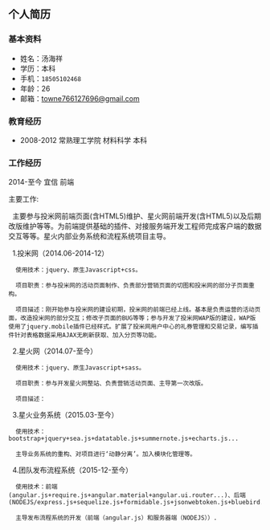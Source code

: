 ## 个人简历
### 基本资料
  + 姓名：汤海祥
  + 学历：本科
  + 手机：`18505102468`
  + 年龄：26
  + 邮箱：towne766127696@gmail.com

### 教育经历
  + 2008-2012   常熟理工学院   材料科学   本科

### 工作经历
  2014-至今 宜信 前端
  
  主要工作:
  
  &nbsp;&nbsp;主要参与投米网前端页面(含HTML5)维护、星火网前端开发(含HTML5)以及后期改版维护等等。为前端提供基础的插件、对接服务端开发工程师完成客户端的数据交互等等。星火内部业务系统和流程系统项目主导。

  &nbsp;&nbsp;1.投米网（2014.06-2014-12） 
  
      使用技术：jquery、原生Javascript+css。 
      
      项目职责：参与投米网的活动页面制作、负责部分营销页面的切图和投米网的部分子页面重构。 
      
      项目描述：刚开始参与投米网的建设初期，投米网的前端已经上线。基本是负责运营的活动页面，改造投米网的部分交互；修改子页面的BUG等等；参与开发了投米网WAP版的建设，WAP版使用了jquery.mobile插件已经样式。扩展了投米网用户中心的礼券管理和交易记录，编写插件针对表格数据采用AJAX无刷新获取、加入分页等功能。 
      
  &nbsp;&nbsp;2.星火网（2014.07-至今） 
  
      使用技术：jquery、原生Javascript+sass。 
      
      项目职责：参与开发星火网整站、负责营销活动页面、主导第一次改版。 
      
      项目描述： 
      
  &nbsp;&nbsp;3.星火业务系统（2015.03-至今） 
  
      使用技术：bootstrap+jquery+sea.js+datatable.js+summernote.js+echarts.js... 
      
      主导业务系统的重构、对项目进行‘动静分离’。加入模块化管理等。 
      
  &nbsp;&nbsp;4.团队发布流程系统（2015-12-至今） 
  
      使用技术：前端(angular.js+require.js+angular.material+angular.ui.router...)、后端(NODEJS/express.js+sequelize.js+formidable.js+jsonwebtoken.js+bluebird.js...) 
      
      主导发布流程系统的开发（前端（angular.js）和服务器端（NODEJS））.
      
